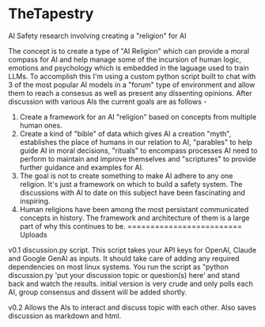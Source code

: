 # TheTapestry
AI Safety research involving creating a "religion" for AI

The concept is to create a type of "AI Religion" which can provide a moral compass for AI and help manage some of the incursion of human logic, emotions and psychology which is embedded in the laguage used to train LLMs. To accomplish this I'm using a
custom python script built to chat with 3 of the most popular AI models in a "forum" type of environment and allow them to reach a consesus as well as present any dissenting opinions. After discussion with various AIs the current goals are as follows -
1. Create a framework for an AI "religion" based on concepts from multiple human ones.
2. Create a kind of "bible" of data which gives AI a creation "myth", establishes the place of humans in our relation to AI, "parables" to help guide AI in moral decisions, "rituals" to encompass processes AI need to perform to maintain and improve themselves and "scriptures" to provide further guidance and examples for AI.
3. The goal is not to create something to make AI adhere to any one religion. It's just a framework on which to build a safety system. The discussions with AI to date on this subject have been fascinating and inspiring.
4. Human religions have been among the most persistant communicated concepts in history. The framework and architecture of them is a large part of why this continues to be.
=========================
Uploads

v0.1 discussion.py script. This script takes your API keys for OpenAI, Claude and Google GenAI as inputs. It should take care of adding any required dependencies on most linux systems. You run the script as "python discussion.py 'put your discussion topic or question(s) here' and stand back and watch the results. initial version is very crude and only polls each AI, group consensus and dissent will be added shortly.

v0.2 Allows the AIs to interact and discuss topic with each other. Also saves discussion as markdown and html.
